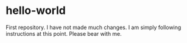 # hello-world
First repository.
I have not made much changes.
I am simply following instructions at this point.
Please bear with me.

